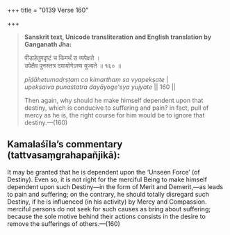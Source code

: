 +++
title = "0139 Verse 160"

+++
> **Sanskrit text, Unicode transliteration and English translation by Ganganath Jha:** 
>
> पीडाहेतुमदृष्टं च किमर्थं स व्यपेक्षते ।  
> उपेक्षैव पुनस्तत्र दयायोगेऽस्य युज्यते ॥ १६० ॥ 
>
> *pīḍāhetumadṛṣṭaṃ ca kimarthaṃ sa vyapekṣate* \|  
> *upekṣaiva punastatra dayāyoge'sya yujyate* \|\| 160 \|\| 
>
> Then again, why should he make himself dependent upon that destiny, which is conducive to suffering and pain? in fact, pull of mercy as he is, the right course for him would be to ignore that destiny.—(160)



## Kamalaśīla’s commentary (tattvasaṃgrahapañjikā):

It may be granted that he is dependent upon the ‘Unseen Force’ (of Destiny). Even so, it is not right for the merciful Being to make himself dependent upon such Destiny—in the form of Merit and Demerit,—as leads to pain and suffering; on the contrary, he should totally disregard such Destiny, if he is influenced (in his activity) by Mercy and Compassion. merciful persons do not seek for such causes as bring about suffering; because the sole motive behind their actions consists in the desire to remove the sufferings of others.—(160)


